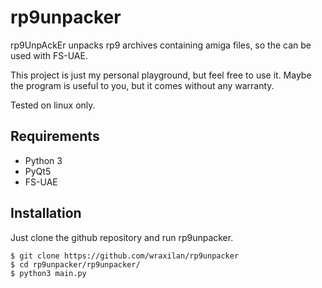 # rp9unpacker
rp9UnpAckEr unpacks rp9 archives containing amiga files, so the can be used with FS-UAE.

This project is just my personal playground, but feel free to use it. Maybe the program is useful to you, but it comes without any warranty.

Tested on linux only.

## Requirements
- Python 3
- PyQt5
- FS-UAE

## Installation
Just clone the github repository and run rp9unpacker.

    $ git clone https://github.com/wraxilan/rp9unpacker
    $ cd rp9unpacker/rp9unpacker/
    $ python3 main.py
